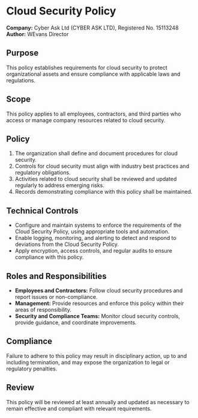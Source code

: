 # Cloud Security Policy

**Company:** Cyber Ask Ltd (CYBER ASK LTD), Registered No. 15113248  
**Author:** WEvans Director

## Purpose

This policy establishes requirements for cloud security to protect organizational assets and ensure compliance with applicable laws and regulations.

## Scope

This policy applies to all employees, contractors, and third parties who access or manage company resources related to cloud security.

## Policy

1. The organization shall define and document procedures for cloud security.
2. Controls for cloud security must align with industry best practices and regulatory obligations.
3. Activities related to cloud security shall be reviewed and updated regularly to address emerging risks.
4. Records demonstrating compliance with this policy shall be maintained.

## Technical Controls

- Configure and maintain systems to enforce the requirements of the Cloud Security Policy, using appropriate tools and automation.
- Enable logging, monitoring, and alerting to detect and respond to deviations from the Cloud Security Policy.
- Apply encryption, access controls, and regular audits to ensure compliance with this policy.

## Roles and Responsibilities

- **Employees and Contractors:** Follow cloud security procedures and report issues or non-compliance.
- **Management:** Provide resources and enforce this policy within their areas of responsibility.
- **Security and Compliance Teams:** Monitor cloud security controls, provide guidance, and coordinate improvements.

## Compliance

Failure to adhere to this policy may result in disciplinary action, up to and including termination, and may expose the organization to legal or regulatory penalties.

## Review

This policy will be reviewed at least annually and updated as necessary to remain effective and compliant with relevant requirements.
